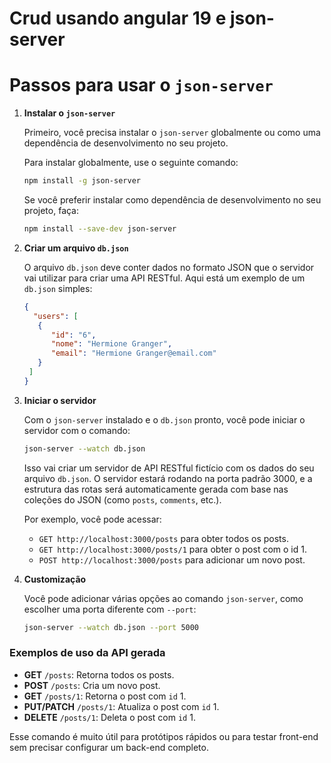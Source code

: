# Crud usando angular 19 e json-server

# Passos para usar o `json-server`

1. **Instalar o `json-server`**
   
   Primeiro, você precisa instalar o `json-server` globalmente ou como uma dependência de desenvolvimento no seu projeto.

   Para instalar globalmente, use o seguinte comando:

   ```bash
   npm install -g json-server
   ```

   Se você preferir instalar como dependência de desenvolvimento no seu projeto, faça:

   ```bash
   npm install --save-dev json-server
   ```

2. **Criar um arquivo `db.json`**

   O arquivo `db.json` deve conter dados no formato JSON que o servidor vai utilizar para criar uma API RESTful. Aqui está um exemplo de um `db.json` simples:

   ```json
   {
     "users": [
      {
         "id": "6",
         "nome": "Hermione Granger",
         "email": "Hermione Granger@email.com"
      }
    ]
   }
   ```

3. **Iniciar o servidor**

   Com o `json-server` instalado e o `db.json` pronto, você pode iniciar o servidor com o comando:

   ```bash
   json-server --watch db.json
   ```

   Isso vai criar um servidor de API RESTful fictício com os dados do seu arquivo `db.json`. O servidor estará rodando na porta padrão 3000, e a estrutura das rotas será automaticamente gerada com base nas coleções do JSON (como `posts`, `comments`, etc.).

   Por exemplo, você pode acessar:
   - `GET http://localhost:3000/posts` para obter todos os posts.
   - `GET http://localhost:3000/posts/1` para obter o post com o id 1.
   - `POST http://localhost:3000/posts` para adicionar um novo post.

4. **Customização**

   Você pode adicionar várias opções ao comando `json-server`, como escolher uma porta diferente com `--port`:

   ```bash
   json-server --watch db.json --port 5000
   ```

### Exemplos de uso da API gerada

- **GET** `/posts`: Retorna todos os posts.
- **POST** `/posts`: Cria um novo post.
- **GET** `/posts/1`: Retorna o post com `id` 1.
- **PUT/PATCH** `/posts/1`: Atualiza o post com `id` 1.
- **DELETE** `/posts/1`: Deleta o post com `id` 1.

Esse comando é muito útil para protótipos rápidos ou para testar front-end sem precisar configurar um back-end completo.